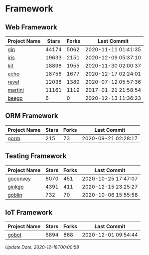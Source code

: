 # Framework

## Web Framework
| Project Name | Stars | Forks | Last Commit |
| ------------ | ----- | ----- | ----------- |
| [gin](https://github.com/gin-gonic/gin) | 44174 | 5062 | 2020-11-11 01:41:35 |
| [iris](https://github.com/kataras/iris) | 19633 | 2151 | 2020-12-09 05:37:10 |
| [kit](https://github.com/go-kit/kit) | 18898 | 1955 | 2020-11-30 02:00:37 |
| [echo](https://github.com/labstack/echo) | 18756 | 1677 | 2020-12-17 02:24:01 |
| [revel](https://github.com/revel/revel) | 12038 | 1389 | 2020-07-12 05:57:36 |
| [martini](https://github.com/go-martini/martini) | 11161 | 1119 | 2017-01-21 21:58:54 |
| [beego](https://github.com/astaxie/beego) | 6 | 0 | 2020-12-13 11:36:23 |

## ORM Framework
| Project Name | Stars | Forks | Last Commit |
| ------------ | ----- | ----- | ----------- |
| [gorm](https://github.com/jinzhu/gorm) | 215 | 73 | 2020-09-21 02:28:17 |

## Testing Framework
| Project Name | Stars | Forks | Last Commit |
| ------------ | ----- | ----- | ----------- |
| [goconvey](https://github.com/smartystreets/goconvey) | 6070 | 451 | 2020-10-25 17:47:07 |
| [ginkgo](https://github.com/onsi/ginkgo) | 4391 | 411 | 2020-12-15 23:25:27 |
| [goblin](https://github.com/franela/goblin) | 732 | 70 | 2020-10-06 15:55:58 |

## IoT Framework
| Project Name | Stars | Forks | Last Commit |
| ------------ | ----- | ----- | ----------- |
| [gobot](https://github.com/hybridgroup/gobot) | 6894 | 868 | 2020-12-01 09:54:44 |

*Update Date: 2020-12-18T00:00:58*